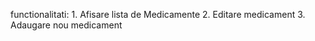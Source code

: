 functionalitati:
    1. Afisare lista de Medicamente
    2. Editare medicament
    3. Adaugare nou medicament